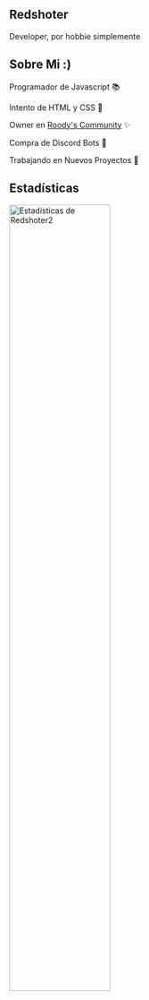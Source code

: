 ## Redshoter
Developer, por hobbie simplemente
## Sobre Mi :)
Programador de Javascript 📚

Intento de HTML y CSS 🥵

Owner en <a href="https://discord.gg/5Ha2D33hbA">Roody's Community</a> ✨

Compra de Discord Bots 🤖

Trabajando en Nuevos Proyectos 📌
## Estadísticas
<img align="left" src="https://github-readme-stats.vercel.app/api?username=redshoter2&&show_icons=true&include_all_commits=true&title_color=fff&icon_color=79ff97&text_color=efefef&bg_color=24292e" alt="Estadísticas de Redshoter2" width="60%">

